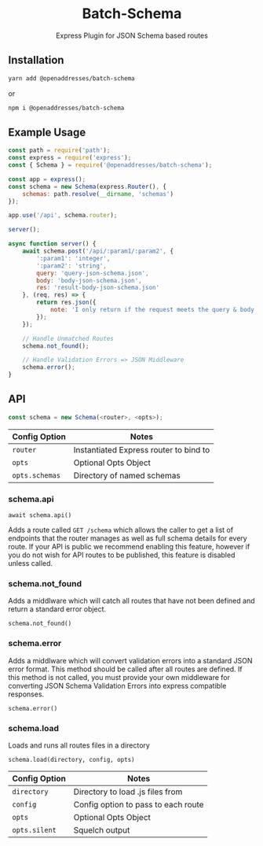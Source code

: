 <h1 align=center>Batch-Schema</h1>

<p align=center>Express Plugin for JSON Schema based routes</p>

## Installation

```sh
yarn add @openaddresses/batch-schema
```

or

```sh
npm i @openaddresses/batch-schema
```

## Example Usage

```js
const path = require('path');
const express = require('express');
const { Schema } = require('@openaddresses/batch-schema');

const app = express();
const schema = new Schema(express.Router(), {
    schemas: path.resolve(__dirname, 'schemas')
});

app.use('/api', schema.router);

server();

async function server() {
    await schema.post('/api/:param1/:param2', {
        ':param1': 'integer',
        ':param2': 'string',
        query: 'query-json-schema.json',
        body: 'body-json-schema.json',
        res: 'result-body-json-schema.json'
    }, (req, res) => {
        return res.json({
            note: 'I only return if the request meets the query & body schemas'
        });
    });

    // Handle Unmatched Routes
    schema.not_found();

    // Handle Validation Errors => JSON Middleware
    schema.error();
}
```

## API

```js
const schema = new Schema(<router>, <opts>);

```

| Config Option     | Notes |
| ----------------- | ----- |
| `router`          | Instantiated Express router to bind to |
| `opts`            | Optional Opts Object |
| `opts.schemas`    | Directory of named schemas |


### schema.api

```
await schema.api()
```

Adds a route called `GET /schema` which allows the caller to get a list of endpoints that the router manages
as well as full schema details for every route. If your API is public we recommend enabling this feature, however
if you do not wish for API routes to be published, this feature is disabled unless called.

### schema.not_found

Adds a middlware which will catch all routes that have not been defined and return
a standard error object.

```
schema.not_found()
```

### schema.error

Adds a middlware which will convert validation errors into a standard JSON error format.
This method should be called after all routes are defined. If this method is not called,
you must provide your own middleware for converting JSON Schema Validation Errors into
express compatible responses.

```
schema.error()
```

### schema.load

Loads and runs all routes files in a directory

```
schema.load(directory, config, opts)
```

| Config Option     | Notes |
| ----------------- | ----- |
| `directory`       | Directory to load .js files from |
| `config`          | Config option to pass to each route |
| `opts`            | Optional Opts Object |
| `opts.silent`     | Squelch output |
